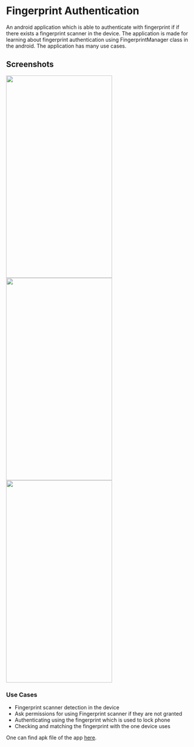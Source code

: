 # Fingerprint Authentication
An android application which is able to authenticate with fingerprint if if there exists a fingerprint scanner in the device. The application 
is made for learning about fingerprint authentication using FingerprintManager class in the android. The application has many use cases.

## Screenshots

<p>
  <img src="https://user-images.githubusercontent.com/30550059/55285843-06ce2200-53b1-11e9-86c2-c7751add8da6.png" width="288" height="550" />
  <img src="https://user-images.githubusercontent.com/30550059/55285842-06ce2200-53b1-11e9-9ef2-cfbfdf93b5db.png" width="288" height="550" /> 
  <img src="https://user-images.githubusercontent.com/30550059/55285844-06ce2200-53b1-11e9-9521-9b029e5d0130.png" width="288" height="550" />
</p>

### Use Cases
- Fingerprint scanner detection in the device
- Ask permissions for using Fingerprint scanner if they are not granted
- Authenticating using the fingerprint which is used to lock phone
- Checking and matching the fingerprint with the one device uses

One can find apk file of the app <a href='https://drive.google.com/open?id=1Uvhi42dThgTQSHp1rbr2VwHOSPHQLxo5'>here</a>.
